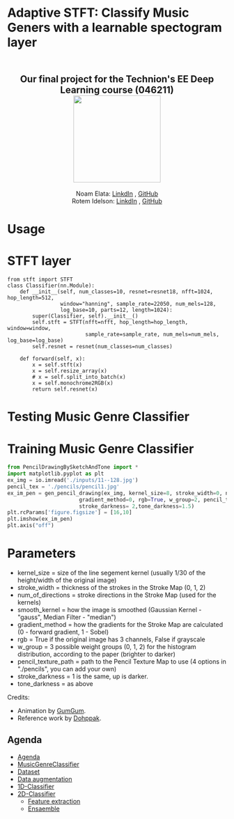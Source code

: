 # Adaptive STFT: Classify Music Geners with a learnable spectogram layer
<h2 align="center">
  <br>
 Our final project for the Technion's EE Deep Learning course (046211)
  <br>
  <img src="https://raw.githubusercontent.com/taldatech/ee046211-deep-learning/main/assets/nn_gumgum.gif" height="200">
</h1>
  <p align="center">
    Noam Elata: <a href="https://www.linkedin.com/in/noamelata/">LinkdIn</a> , <a href="https://github.com/noamelata">GitHub</a>
  <br>
    Rotem Idelson: <a href="https://www.linkedin.com/in/rotem-idelson/">LinkdIn</a> , <a href="https://github.com/RotemId">GitHub</a>
  </p>

# Usage
# STFT layer
```
from stft import STFT
class Classifier(nn.Module):
    def __init__(self, num_classes=10, resnet=resnet18, nfft=1024, hop_length=512,
                 window="hanning", sample_rate=22050, num_mels=128,
                 log_base=10, parts=12, length=1024):
        super(Classifier, self).__init__()
        self.stft = STFT(nfft=nfft, hop_length=hop_length, window=window,
                         sample_rate=sample_rate, num_mels=num_mels, log_base=log_base)
        self.resnet = resnet(num_classes=num_classes)

    def forward(self, x):
        x = self.stft(x)
        x = self.resize_array(x)
        # x = self.split_into_batch(x)
        x = self.monochrome2RGB(x)
        return self.resnet(x)
```

# Testing Music Genre Classifier

# Training Music Genre Classifier
```python
from PencilDrawingBySketchAndTone import *
import matplotlib.pyplot as plt
ex_img = io.imread('./inputs/11--128.jpg')
pencil_tex = './pencils/pencil1.jpg'
ex_im_pen = gen_pencil_drawing(ex_img, kernel_size=8, stroke_width=0, num_of_directions=8, smooth_kernel="gauss",
                       gradient_method=0, rgb=True, w_group=2, pencil_texture_path=pencil_tex,
                       stroke_darkness= 2,tone_darkness=1.5)
plt.rcParams['figure.figsize'] = [16,10]
plt.imshow(ex_im_pen)
plt.axis("off")
```
# Parameters
* kernel_size = size of the line segement kernel (usually 1/30 of the height/width of the original image)
* stroke_width = thickness of the strokes in the Stroke Map (0, 1, 2)
* num_of_directions = stroke directions in the Stroke Map (used for the kernels)
* smooth_kernel = how the image is smoothed (Gaussian Kernel - "gauss", Median Filter - "median")
* gradient_method = how the gradients for the Stroke Map are calculated (0 - forward gradient, 1 - Sobel)
* rgb = True if the original image has 3 channels, False if grayscale
* w_group = 3 possible weight groups (0, 1, 2) for the histogram distribution, according to the paper (brighter to darker)
* pencil_texture_path = path to the Pencil Texture Map to use (4 options in "./pencils", you can add your own)
* stroke_darkness = 1 is the same, up is darker.
* tone_darkness = as above

Credits:
* Animation by <a href="https://medium.com/@gumgumadvertisingblog">GumGum</a>.
* Reference work by <a href="https://github.com/Dohppak/Music_Genre_Classification_Pytorch">Dohppak</a>.

## Agenda
- [Agenda](#agenda)
- [MusicGenreClassifier](#MusicGenreClassifier)
- [Dataset](#Dataset)
- [Data augmentation](#Data-augmentation)
- [1D-Classifier](#1D-Classifier)
- [2D-Classifier](#2D-Classifier)
  * [Feature extraction](#Feature-extraction)
  * [Ensaemble](#Ensemble)
